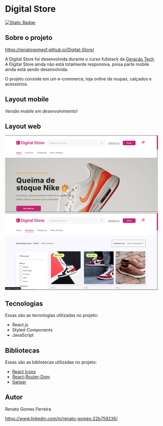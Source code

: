 # Digital Store

[![Static Badge](https://img.shields.io/badge/Licen%C3%A7a-MIT-green)](https://github.com/renatogomesf/Digital-Store/blob/master/LICENSE)

## Sobre o projeto

https://renatogomesf.github.io/Digital-Store/

A Digital Store foi desenvolvida durante o curso fullstack da [Geração Tech](https://geracaotech.iel-ce.org.br/). A Digital Store ainda não está totalmente responsiva, poisa parte mobile ainda está sendo desenvolvida.

O projeto consiste em um e-commerce, loja online de roupas, calçados e acessórios.

## Layout mobile
_Versão mobile em desenvolvimento!_

## Layout web

![web 1](https://github.com/renatogomesf/imagens-projetos/blob/main/imagens/drip%20store/web-1.png?raw=true) ![web 2](https://github.com/renatogomesf/imagens-projetos/blob/main/imagens/drip%20store/web-2.png?raw=true)

## Tecnologias
Essas são as tecnologías utilizadas no projeto:

* React.js
* Styled-Components
* JavaScript

## Bibliotecas
Essas são as bibliotecas utilizadas no projeto:

* [React Icons](https://react-icons.github.io/react-icons/)
* [React-Router-Dom](https://reactrouter.com/en/main)
* [Swiper](https://swiperjs.com/element)

## Autor

Renato Gomes Ferreira

https://www.linkedin.com/in/renato-gomes-22b759236/
